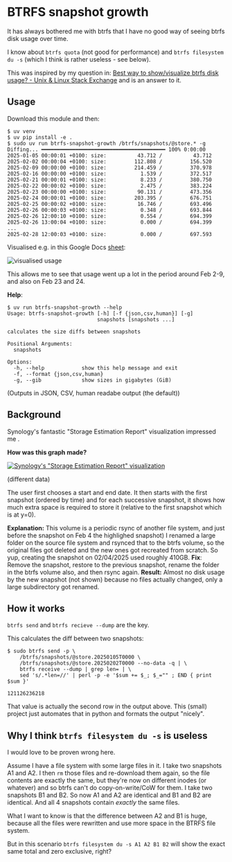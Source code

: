 # BTRFS snapshot growth

It has always bothered me with btrfs that I have no good way of seeing btrfs disk
usage over time.

I know about `btrfs quota` (not good for performance) and `btrfs filesystem du
-s` (which I think is rather useless - see below).

This was inspired by my question in: [Best
way to show/visualize btrfs disk usage? - Unix &amp; Linux Stack
Exchange](https://unix.stackexchange.com/questions/790596/best-way-to-show-visualize-btrfs-disk-usage) and is an answer to it.

## Usage

Download this module and then:

```shell
$ uv venv
$ uv pip install -e .
$ sudo uv run btrfs-snapshot-growth /btrfs/snapshots/@store.* -g
Diffing... ━━━━━━━━━━━━━━━━━━━━━━━━━━━━━━━━━━━━━━━━ 100% 0:00:00
2025-01-05 00:00:01 +0100: size:          43.712 /          43.712
2025-02-02 00:00:04 +0100: size:         112.808 /         156.520
2025-02-09 00:00:00 +0100: size:         214.459 /         370.978
2025-02-16 00:00:00 +0100: size:           1.539 /         372.517
2025-02-21 00:00:01 +0100: size:           8.233 /         380.750
2025-02-22 00:00:02 +0100: size:           2.475 /         383.224
2025-02-23 00:00:00 +0100: size:          90.131 /         473.356
2025-02-24 00:00:01 +0100: size:         203.395 /         676.751
2025-02-25 00:00:02 +0100: size:          16.746 /         693.496
2025-02-26 00:00:03 +0100: size:           0.348 /         693.844
2025-02-26 12:00:10 +0100: size:           0.554 /         694.399
2025-02-26 13:00:04 +0100: size:           0.000 /         694.399
...
2025-02-28 12:00:03 +0100: size:           0.000 /         697.593
```

Visualised e.g. in this Google Docs [sheet](https://docs.google.com/spreadsheets/d/18BIblrURfgKthKKdWiwxcZGC8jDoT16pGHfdpnYI0Fw/edit?usp=sharing):

![visualised usage](https://i.imgur.com/RoWMA6K.png)

This allows me to see that usage went up a lot in the period around Feb 2-9, and
also on Feb 23 and 24.

**Help**:
```shell
$ uv run btrfs-snapshot-growth --help     
Usage: btrfs-snapshot-growth [-h] [-f {json,csv,human}] [-g]
                             snapshots [snapshots ...]

calculates the size diffs between snapshots

Positional Arguments:
  snapshots

Options:
  -h, --help            show this help message and exit
  -f, --format {json,csv,human}
  -g, --gib             show sizes in gigabytes (GiB)
```

(Outputs in JSON, CSV, human readabe output (the default))

## Background

Synology's fantastic "Storage Estimation Report" visualization impressed me
.

**How was this graph made?**

[![Synology's "Storage Estimation Report" visualization][1]][1]

(different data)

The user first chooses a start and end date. It then starts with the first
snapshot (ordered by time) and for each successive snapshot, it shows how much
extra space is required to store it (relative to the first snapshot which is at
y=0).

**Explanation:** This volume is a periodic rsync of another file system, and
just before the snapshot on Feb 4 the highlighed snapshot) I renamed a large
folder on the source file system and rsynced that to the btrfs volume, so the
original files got deleted and the new ones got recreated from scratch. So yup,
creating the snapshot on 02/04/2025 used roughly 410GB. **Fix**: Remove the
snapshot, restore to the previous snapshot, rename the folder in the btrfs
volume also, and then rsync again. **Result:** Almost no disk usage by the new
snapshot (not shown) because no files actually changed, only a large
subdirectory got renamed.


## How it works

`btrfs send` and `btrfs recieve --dump` are the key.

This calculates the diff between two snapshots:

```shell
$ sudo btrfs send -p \
    /btrfs/snapshots/@store.20250105T0000 \
    /btrfs/snapshots/@store.20250202T0000 --no-data -q | \
    btrfs receive --dump | grep len= | \
    sed 's/.*len=//' | perl -p -e '$sum += $_; $_="" ; END { print $sum }'

121126236218
```

That value is actually the second row in the output above. This (small) project
just automates that in python and formats the output "nicely".

## Why I think `btrfs filesystem du -s` is useless

I would love to be proven wrong here.

Assume I have a file system with some large files in it. I take two snapshots A1
and A2. I then `rm` those files and re-download them again, so the file contents
are exactly the same, but they're now on different inodes (or whatever) and so
btrfs can't do copy-on-write/CoW for them. I take two snapshots B1 and B2. So
now A1 and A2 are identical and B1 and B2 are identical. And all 4 snapshots
contain *exactly* the same files.

What I want to know is that the difference between A2 and B1 is huge, because
all the files were rewritten and use more space in the BTRFS file system.

But in this scenario `btrfs filesystem du -s A1 A2 B1 B2` will show the exact
same total and zero exclusive, right?

  [1]: https://i.sstatic.net/AJnf5hI8.png
